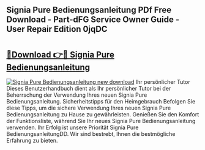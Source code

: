 ## Signia Pure Bedienungsanleitung PDf Free Download - Part-dFG Service Owner Guide - User Repair Edition 0jqDC

# <h2><a href="http://df32d3.blite.top/?on=Signia+Pure+Bedienungsanleitung">🔗Download 👉🔴 Signia Pure Bedienungsanleitung</a></h2>

[![Signia Pure Bedienungsanleitung new download](https://i.imgur.com/lujVjoI.png)](http://df32d3.blite.top/?on=Signia+Pure+Bedienungsanleitung)
Ihr persönlicher Tutor Dieses Benutzerhandbuch dient als Ihr persönlicher Tutor bei der Beherrschung der Verwendung Ihres neuen Signia Pure Bedienungsanleitung. Sicherheitstipps für den Heimgebrauch Befolgen Sie diese Tipps, um die sichere Verwendung Ihres neuen Signia Pure Bedienungsanleitung zu Hause zu gewährleisten. Genießen Sie den Komfort der Funktionsliste, während Sie Ihr neues Signia Pure Bedienungsanleitung verwenden. Ihr Erfolg ist unsere Priorität Signia Pure BedienungsanleitungDD. Wir sind bestrebt, Ihnen die bestmögliche Erfahrung zu bieten.
